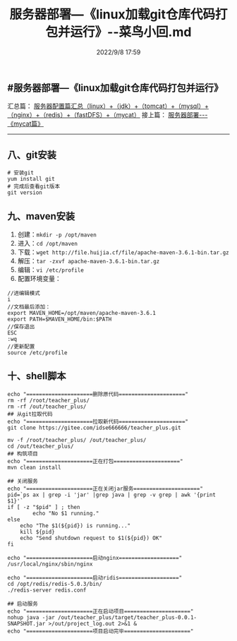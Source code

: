 ﻿---
title: 服务器部署—《linux加载git仓库代码打包并运行》--菜鸟小回.md
date:  2022/9/8 17:59
category_bar: true
categories: 运维
tags:
- git
---
#服务器部署—《linux加载git仓库代码打包并运行》
---
汇总篇：
[服务器配置篇汇总（linux）+（jdk）+（tomcat）+（mysql）+（nginx）+（redis）+（fastDFS）+（mycat）](https://blog.huijia.cf/2022/09/08/BookMark/%E8%BF%90%E7%BB%B4/%E6%9C%8D%E5%8A%A1%E5%99%A8%E9%85%8D%E7%BD%AE%E7%AF%87%E6%B1%87%E6%80%BB%EF%BC%88linux%EF%BC%89+%EF%BC%88jdk%EF%BC%89+%EF%BC%88tomcat%EF%BC%89+%EF%BC%88mysql%EF%BC%89+%EF%BC%88nginx%EF%BC%89+%EF%BC%88redis%EF%BC%89+%EF%BC%88fastDFS%EF%BC%89+%EF%BC%88mycat%EF%BC%89+%EF%BC%88git%EF%BC%89+(maven)%20--%E8%8F%9C%E9%B8%9F%E5%B0%8F%E5%9B%9E/)
接上篇：
[服务器部署---《mycat篇》](https://blog.huijia.cf/2022/09/08/BookMark/%E8%BF%90%E7%BB%B4/%E6%9C%8D%E5%8A%A1%E5%99%A8%E9%83%A8%E7%BD%B2---%E3%80%8Amycat%E7%AF%87%E3%80%8B%20--%E8%8F%9C%E9%B8%9F%E5%B0%8F%E5%9B%9E/)

---
## 八、git安装
```
# 安装git
yum install git
# 完成后查看git版本
git version
```
## 九、maven安装
1. 创建：`mkdir -p /opt/maven`
2. 进入：`cd /opt/maven`
3. 下载：`wget http://file.huijia.cf/file/apache-maven-3.6.1-bin.tar.gz`
4. 解压：`tar -zxvf apache-maven-3.6.1-bin.tar.gz`
5. 编辑：`vi /etc/profile`
6. 配置环境变量：
```
//进编辑模式
i 
//文档最后添加：
export MAVEN_HOME=/opt/maven/apache-maven-3.6.1
export PATH=$MAVEN_HOME/bin:$PATH
//保存退出
ESC
:wq
//更新配置
source /etc/profile
```

## 十、shell脚本
```
echo "=====================删除原代码====================="
rm -rf /root/teacher_plus/
rm -rf /out/teacher_plus/
## 从git拉取代码
echo "=====================拉取新代码====================="
git clone https://gitee.com/idse666666/teacher_plus.git

mv -f /root/teacher_plus/ /out/teacher_plus/
cd /out/teacher_plus/
## 构筑项目
echo "=====================正在打包====================="
mvn clean install

## 关闭服务
echo "=====================正在关闭jar服务====================="
pid=`ps ax | grep -i 'jar' |grep java | grep -v grep | awk '{print $1}'`
if [ -z "$pid" ] ; then
        echo "No $1 running."
else 
	echo "The $1(${pid}) is running..."
	kill ${pid}
	echo "Send shutdown request to $1(${pid}) OK"
fi

echo "=====================启动nginx==================="
/usr/local/nginx/sbin/nginx

echo "=====================启动ridis==================="
cd /opt/redis/redis-5.0.3/bin/
./redis-server redis.conf

## 启动服务
echo "=====================正在启动项目====================="
nohup java -jar /out/teacher_plus/target/teacher_plus-0.0.1-SNAPSHOT.jar >/out/project_log.out 2>&1 &
echo "=====================项目启动完毕====================="
```
